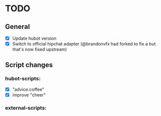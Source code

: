 TODO
====

General
-------
- [x] Update hubot version
- [x] Switch to official hipchat adapter (@brandonvfx had forked to fix a but that's now fixed upstream)

Script changes
--------------

### hubot-scripts:
- [x] "advice.coffee"
- [x] improve "cheer"

### external-scripts:
